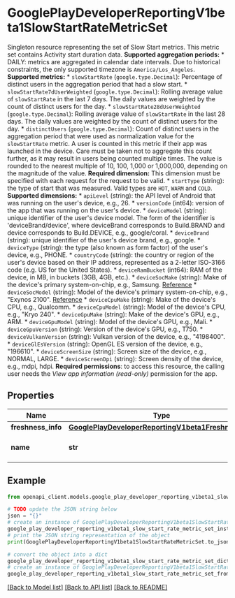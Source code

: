 # GooglePlayDeveloperReportingV1beta1SlowStartRateMetricSet

Singleton resource representing the set of Slow Start metrics. This metric set contains Activity start duration data. **Supported aggregation periods:** * DAILY: metrics are aggregated in calendar date intervals. Due to historical constraints, the only supported timezone is `America/Los_Angeles`. **Supported metrics:** * `slowStartRate` (`google.type.Decimal`): Percentage of distinct users in the aggregation period that had a slow start. * `slowStartRate7dUserWeighted` (`google.type.Decimal`): Rolling average value of `slowStartRate` in the last 7 days. The daily values are weighted by the count of distinct users for the day. * `slowStartRate28dUserWeighted` (`google.type.Decimal`): Rolling average value of `slowStartRate` in the last 28 days. The daily values are weighted by the count of distinct users for the day. * `distinctUsers` (`google.type.Decimal`): Count of distinct users in the aggregation period that were used as normalization value for the `slowStartRate` metric. A user is counted in this metric if their app was launched in the device. Care must be taken not to aggregate this count further, as it may result in users being counted multiple times. The value is rounded to the nearest multiple of 10, 100, 1,000 or 1,000,000, depending on the magnitude of the value. **Required dimension:** This dimension must be specified with each request for the request to be valid. * `startType` (string): the type of start that was measured. Valid types are `HOT`, `WARM` and `COLD`. **Supported dimensions:** * `apiLevel` (string): the API level of Android that was running on the user's device, e.g., 26. * `versionCode` (int64): version of the app that was running on the user's device. * `deviceModel` (string): unique identifier of the user's device model. The form of the identifier is 'deviceBrand/device', where deviceBrand corresponds to Build.BRAND and device corresponds to Build.DEVICE, e.g., google/coral. * `deviceBrand` (string): unique identifier of the user's device brand, e.g., google. * `deviceType` (string): the type (also known as form factor) of the user's device, e.g., PHONE. * `countryCode` (string): the country or region of the user's device based on their IP address, represented as a 2-letter ISO-3166 code (e.g. US for the United States). * `deviceRamBucket` (int64): RAM of the device, in MB, in buckets (3GB, 4GB, etc.). * `deviceSocMake` (string): Make of the device's primary system-on-chip, e.g., Samsung. [Reference](https://developer.android.com/reference/android/os/Build#SOC_MANUFACTURER) * `deviceSocModel` (string): Model of the device's primary system-on-chip, e.g., \"Exynos 2100\". [Reference](https://developer.android.com/reference/android/os/Build#SOC_MODEL) * `deviceCpuMake` (string): Make of the device's CPU, e.g., Qualcomm. * `deviceCpuModel` (string): Model of the device's CPU, e.g., \"Kryo 240\". * `deviceGpuMake` (string): Make of the device's GPU, e.g., ARM. * `deviceGpuModel` (string): Model of the device's GPU, e.g., Mali. * `deviceGpuVersion` (string): Version of the device's GPU, e.g., T750. * `deviceVulkanVersion` (string): Vulkan version of the device, e.g., \"4198400\". * `deviceGlEsVersion` (string): OpenGL ES version of the device, e.g., \"196610\". * `deviceScreenSize` (string): Screen size of the device, e.g., NORMAL, LARGE. * `deviceScreenDpi` (string): Screen density of the device, e.g., mdpi, hdpi. **Required permissions**: to access this resource, the calling user needs the _View app information (read-only)_ permission for the app.

## Properties

Name | Type | Description | Notes
------------ | ------------- | ------------- | -------------
**freshness_info** | [**GooglePlayDeveloperReportingV1beta1FreshnessInfo**](GooglePlayDeveloperReportingV1beta1FreshnessInfo.md) |  | [optional] 
**name** | **str** | Identifier. The resource name. Format: apps/{app}/slowStartRateMetricSet | [optional] 

## Example

```python
from openapi_client.models.google_play_developer_reporting_v1beta1_slow_start_rate_metric_set import GooglePlayDeveloperReportingV1beta1SlowStartRateMetricSet

# TODO update the JSON string below
json = "{}"
# create an instance of GooglePlayDeveloperReportingV1beta1SlowStartRateMetricSet from a JSON string
google_play_developer_reporting_v1beta1_slow_start_rate_metric_set_instance = GooglePlayDeveloperReportingV1beta1SlowStartRateMetricSet.from_json(json)
# print the JSON string representation of the object
print(GooglePlayDeveloperReportingV1beta1SlowStartRateMetricSet.to_json())

# convert the object into a dict
google_play_developer_reporting_v1beta1_slow_start_rate_metric_set_dict = google_play_developer_reporting_v1beta1_slow_start_rate_metric_set_instance.to_dict()
# create an instance of GooglePlayDeveloperReportingV1beta1SlowStartRateMetricSet from a dict
google_play_developer_reporting_v1beta1_slow_start_rate_metric_set_from_dict = GooglePlayDeveloperReportingV1beta1SlowStartRateMetricSet.from_dict(google_play_developer_reporting_v1beta1_slow_start_rate_metric_set_dict)
```
[[Back to Model list]](../README.md#documentation-for-models) [[Back to API list]](../README.md#documentation-for-api-endpoints) [[Back to README]](../README.md)


